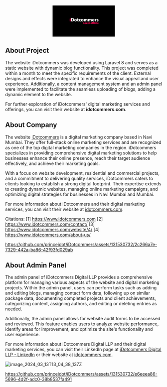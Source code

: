 <p align="center"><a href="https://laravel.com" target="_blank"><img src="asset/img/idotcommers-logo.png" width="200"></a></p>

## About Project

The website iDotcommers was developed using Laravel 8 and serves as a static website with dynamic blog functionality. This project was completed within a month to meet the specific requirements of the client. External designs and effects were integrated to enhance the visual appeal and user experience. Additionally, a content management system and an admin panel were implemented to facilitate the seamless uploading of blogs, adding a dynamic element to the website.

For further exploration of iDotcommers' digital marketing services and offerings, you can visit their website at **idotcommers.com**.


## About Company

The website [iDotcommers](https://www.idotcommers.com/) is a digital marketing company based in Navi Mumbai. They offer full-stack online marketing services and are recognized as one of the top digital marketing companies in the region. iDotcommers specializes in providing comprehensive digital marketing solutions to help businesses enhance their online presence, reach their target audience effectively, and achieve their marketing goals.

With a focus on website development, residential and commercial projects, and a commitment to delivering quality services, iDotcommers caters to clients looking to establish a strong digital footprint. Their expertise extends to creating dynamic websites, managing online marketing campaigns, and optimizing digital strategies for businesses in Navi Mumbai and Mumbai.

For more information about iDotcommers and their digital marketing services, you can visit their website at [idotcommers.com](https://www.idotcommers.com/).

Citations:
[1] https://www.idotcommers.com
[2] https://www.idotcommers.com/contact/
[3] https://www.idotcommers.com/website/4/
[4] https://www.idotcommers.com/about-us/




https://github.com/princeidot/iDotcommers/assets/131530732/2c266a7e-7329-442a-ba86-42f93fd029ab

## About Admin Panel
The admin panel of iDotcommers Digital LLP provides a comprehensive platform for managing various aspects of the website and digital marketing projects. Within the admin panel, users can perform tasks such as adding and editing blogs, managing contact form data, following up on similar package data, documenting completed projects and client achievements, categorizing content, assigning authors, and editing or deleting entries as needed.

Additionally, the admin panel allows for website audit forms to be accessed and reviewed. This feature enables users to analyze website performance, identify areas for improvement, and optimize the site's functionality and user experience.

For more information about iDotcommers Digital LLP and their digital marketing services, you can visit their LinkedIn page at [iDotcommers Digital LLP - LinkedIn](https://in.linkedin.com/company/idotcommers) or their website at [idotcommers.com](https://www.idotcommers.com/).



![image_2024_03_13T13_04_38_137Z](https://github.com/princeidot/iDotcommers/assets/131530732/f5574f81-a30a-40ed-abb2-6f07488fa0af)



https://github.com/princeidot/iDotcommers/assets/131530732/e6eeea86-5696-4d2f-adc0-38b8537fa491

